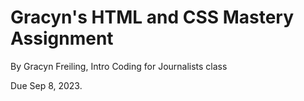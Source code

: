# Gracyn's HTML and CSS Mastery Assignment

By Gracyn Freiling, Intro Coding for Journalists class

Due Sep 8, 2023.